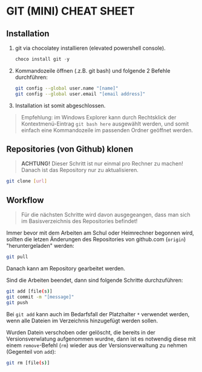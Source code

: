 # GIT (MINI) CHEAT SHEET

## Installation

1. git via chocolatey installieren (elevated powershell console).

   ```powershell
   choco install git -y
   ```

2. Kommandozeile öffnen (.z.B. git bash) und folgende 2 Befehle durchführen:

   ```bash
   git config --global user.name "[name]"
   git config --global user.email "[email address]"
   ```

3. Installation ist somit abgeschlossen.

> Empfehlung: im Windows Explorer kann durch Rechtsklick der Kontextmenü-Eintrag `git bash here` ausgewählt werden, und somit einfach eine Kommandozeile im passenden Ordner geöffnet werden.


## Repositories (von Github) klonen

>  **ACHTUNG!** Dieser Schritt ist nur einmal pro Rechner zu machen! Danach ist das Repository nur zu aktualisieren.

```bash
git clone [url]
```

## Workflow

> Für die nächsten Schritte wird davon ausgegeangen, dass man sich im Basisverzeichnis des Repositories befindet! 

Immer bevor mit dem Arbeiten am Schul oder Heimrechner begonnen wird, sollten die letzen Änderungen des Repositories von github.com (`origin`) "heruntergeladen" werden:

```bash
git pull
```

Danach kann am Repository gearbeitet werden. 

Sind die Arbeiten beendet, dann sind folgende Schritte durchzuführen:

```bash
git add [file(s)]
git commit -m "[message]"
git push
```

Bei `git add` kann auch im Bedarfsfall der Platzhalter `*` verwendet werden, wenn alle Dateien im Verzeichnis hinzugefügt  werden sollen.

Wurden Datein verschoben oder gelöscht, die bereits in der Versionsverwlatung aufgenommen wurdne, dann ist es notwendig diese mit einem `remove`-Befehl (`rm`) wieder aus der Versionsverwaltung zu nehmen (Gegenteil von `add`):

```bash
git rm [file(s)]
```

